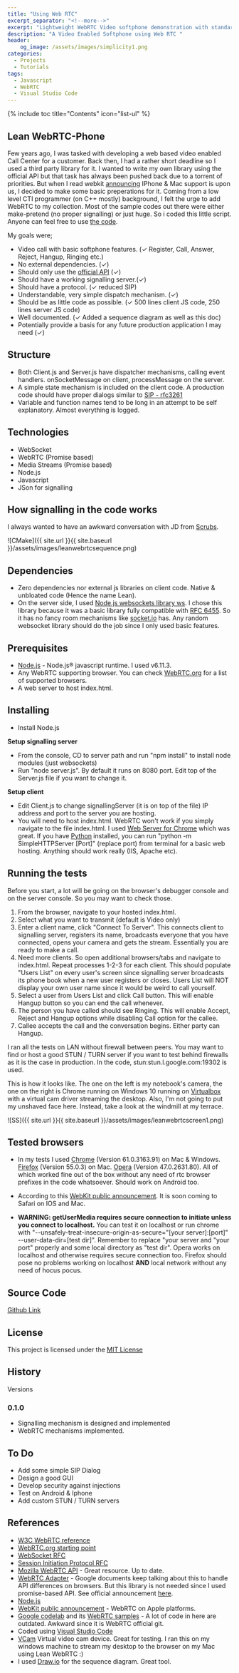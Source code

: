 ```yaml
---
title: "Using Web RTC"
excerpt_separator: "<!--more-->"
excerpt: "Lightweight WebRTC Video softphone demonstration with standard libraries. Source code and documentation included."
description: "A Video Enabled Softphone using Web RTC "
header:
    og_image: /assets/images/simplicity1.png
categories:
  - Projects
  - Tutorials
tags:
  - Javascript
  - WebRTC
  - Visual Studio Code
---
```


{% include toc title="Contents" icon="list-ul" %}

## Lean WebRTC-Phone

Few years ago, I was tasked with developing a web based video enabled Call Center for a customer. Back then, I had a rather short deadline so I used a third party library for it. I wanted to write my own library using the official API but that task has always been pushed back due to a torrent of priorities. But when I read webkit [announcing](https://webkit.org/blog/7726/announcing-webrtc-and-media-capture/) IPhone & Mac support is upon us, I decided to make some basic preperations for it. Coming from a low level CTI programmer (on C++ mostly) background, I felt the urge to add WebRTC to my collection. Most of the sample codes out there were either make-pretend (no proper signalling) or just huge. So i coded this little script. Anyone can feel free to use [the code](https://github.com/ayhanavci/LeanWebrtc).

My goals were;

* Video call with basic softphone features. (✓ Register, Call, Answer, Reject, Hangup, Ringing etc.)
* No external dependencies. (✓)
* Should only use the [official API](https://www.w3.org/TR/webrtc/) (✓)
* Should have a working signalling server.(✓)
* Should have a protocol. (✓ reduced SIP)
* Understandable, very simple dispatch mechanism. (✓)
* Should be as little code as possible. (✓ 500 lines client JS code, 250 lines server JS code)
* Well documented. (✓ Added a sequence diagram as well as this doc)
* Potentially provide a basis for any future production application I may need (✓)

## Structure

* Both Client.js and Server.js have dispatcher mechanisms, calling event handlers. onSocketMessage on client, processMessage on the server.
* A simple state mechanism is included on the client code. A production code should have proper dialogs similar to [SIP - rfc3261](https://www.ietf.org/rfc/rfc3261.txt)
* Variable and function names tend to be long in an attempt to be self explanatory. Almost everything is logged.  

## Technologies
* WebSocket
* WebRTC (Promise based)
* Media Streams (Promise based)
* Node.js
* Javascript
* JSon for signalling

## How signalling in the code works

I always wanted to have an awkward conversation with JD from [Scrubs](http://www.imdb.com/title/tt0285403/). 

![CMake]({{ site.url }}{{ site.baseurl }}/assets/images/leanwebrtcsequence.png)

## Dependencies

* Zero dependencies nor external js libraries on client code. Native & unbloated code (Hence the name Lean).
* On the server side, I used [Node.js websockets library ws](http://websockets.github.io/ws/). I chose this library because it was a basic library fully compatible with [RFC 6455](https://tools.ietf.org/html/rfc6455). So it has no fancy room mechanisms like [socket.io](https://socket.io/) has. Any random websocket library should do the job since I only used basic features.

## Prerequisites 

* [Node.js](https://nodejs.org/en/) - Node.js® javascript runtime. I used v6.11.3.
* Any WebRTC supporting browser. You can check [WebRTC.org](https://webrtc.org/) for a list of supported browsers. 
* A web server to host index.html.

## Installing

* Install Node.js

**Setup signalling server**
* From the console, CD to server path and run "npm install" to install node modules (just websockets)
* Run "node server.js". By default it runs on 8080 port. Edit top of the Server.js file if you want to change it.

**Setup client**
* Edit Client.js to change signallingServer (it is on top of the file) IP address and port to the server you are hosting.
* You will need to host index.html. WebRTC won't work if you simply navigate to the file index.html.
I used [Web Server for Chrome](https://chrome.google.com/webstore/detail/web-server-for-chrome/ofhbbkphhbklhfoeikjpcbhemlocgigb?hl=en) which was great. If you have [Python](https://www.python.org/) installed, you can run "python -m SimpleHTTPServer [Port]" (replace port) from terminal for a basic web hosting. Anything should work really (IIS, Apache etc).

## Running the tests

Before you start, a lot will be going on the browser's debugger console and on the server console. So you may want to check those.

1. From the browser, navigate to your hosted index.html. 
2. Select what you want to transmit (default is Video only)
3. Enter a client name, click "Connect To Server". This connects client to signalling server, registers its name, broadcasts everyone that you have connected, opens your camera and gets the stream. Essentially you are ready to make a call.
4. Need more clients. So open additional browsers/tabs and navigate to index.html. Repeat processes 1-2-3 for each client. This should populate "Users List" on every user's screen since signalling server broadcasts its phone book when a new user registers or closes. Users List will NOT display your own user name since it would be weird to call yourself.
5. Select a user from Users List and click Call button. This will enable Hangup button so you can end the call whenever.
6. The person you have called should see Ringing. This will enable Accept, Reject and Hangup options while disabling Call option for the callee.
7. Callee accepts the call and the conversation begins. Either party can Hangup.

I ran all the tests on LAN without firewall between peers. You may want to find or host a good STUN / TURN server if you want to test behind firewalls as it is the case in production. In the code, stun:stun.l.google.com:19302 is used.

This is how it looks like. The one on the left is my notebook's camera, the one on the right is Chrome running on Windows 10 running on [Virtualbox](https://www.virtualbox.org) with a virtual cam driver streaming the desktop. Also, I'm not going to put my unshaved face here. Instead, take a look at the windmill at my terrace.

![SS]({{ site.url }}{{ site.baseurl }}/assets/images/leanwebrtcscreen1.png)

## Tested browsers

* In my tests I used [Chrome](https://www.google.com/chrome/browser/desktop/index.html) (Version 61.0.3163.91) on Mac & Windows. [Firefox](https://www.mozilla.org/en-US/firefox/new/) (Version 55.0.3) on Mac. [Opera](http://www.opera.com/) (Version 47.0.2631.80). All of which worked fine out of the box without any need of rtc browser prefixes in the code whatsoever. Should work on Android too. 

* According to this [WebKit public announcement](https://webkit.org/blog/7726/announcing-webrtc-and-media-capture/). It is soon coming to Safari on IOS and Mac.

* **WARNING: getUserMedia requires secure connection to initiate unless you connect to localhost.** You can test it on localhost or run chrome with "--unsafely-treat-insecure-origin-as-secure="[your server]:[port]" --user-data-dir=[test dir]". Remember to replace "your server and "your port" properly and some local directory as "test dir".  Opera works on localhost and otherwise requires secure connection too. Firefox should pose no problems working on localhost **AND** local network without any need of hocus pocus. 

## Source Code

[Github Link](https://github.com/ayhanavci/LeanWebrtc)

## License

This project is licensed under the [MIT License](https://opensource.org/licenses/MIT)

## History

Versions

### **0.1.0**

* Signalling mechanism is designed and implemented
* WebRTC mechanisms implemented.

## To Do

* Add some simple SIP Dialog
* Design a good GUI
* Develop security against injections
* Test on Android & Iphone
* Add custom STUN / TURN servers

## References

* [W3C WebRTC reference](https://www.w3.org/TR/webrtc/)
* [WebRTC.org starting point](https://webrtc.org/start/)
* [WebSocket RFC](https://tools.ietf.org/html/rfc6455)
* [Session Initiation Protocol RFC](https://www.ietf.org/rfc/rfc3261.txt)
* [Mozilla WebRTC API](https://developer.mozilla.org/en-US/docs/Web/API/WebRTC_API) - Great resource. Up to date.
* [WebRTC Adapter](https://github.com/webrtc/adapter) - Google documents keep talking about this to handle API differences on browsers. But this library is not needed since I used promise-based API. See official announcement [here](https://webrtc.org/web-apis/interop/).
* [Node.js](https://nodejs.org/en/)
* [WebKit public announcement](https://webkit.org/blog/7726/announcing-webrtc-and-media-capture/) - WebRTC on Apple platforms.
* [Google codelab](https://codelabs.developers.google.com/codelabs/webrtc-web/#0) and its [WebRTC samples](https://webrtc.github.io/samples/) - A lot of code in here are outdated. Awkward since it is WebRTC official git.
* Coded using [Visual Studio Code](https://code.visualstudio.com/)
* [VCam](http://www.e2esoft.cn/vcam/) Virtual video cam device. Great for testing. I ran this on my windows machine to stream my desktop to the browser on my Mac using Lean WebRTC :)
* I used [Draw.io](https://www.draw.io/) for the sequence diagram. Great tool.